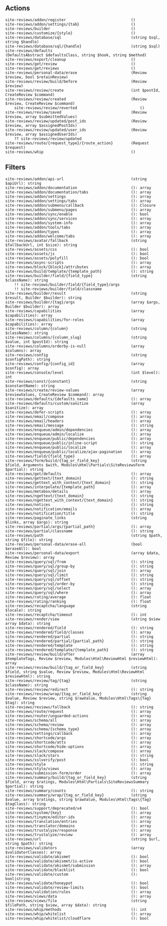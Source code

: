 ## Actions

    site-reviews/addon/register                             ()
    site-reviews/addon/settings/{tab}                       ()
    site-reviews/builder                                    ()
    site-reviews/customize/{style}                          ()
    site-reviews/database/sql                               (string $sql, string $handle)
    site-reviews/database/sql/{handle}                      (string $sql)
    site-reviews/defaults                                   (DefaultsAbstract $defaultsClass, string $hook, string $method)
    site-reviews/export/cleanup                             ()
    site-reviews/get/review                                 ()
    site-reviews/get/reviews                                ()
    site-reviews/personal-data/erase                        (Review $review, bool $retainReview)
    site-reviews/review/build/before                        (Review $review)
    site-reviews/review/create                              (int $postId, CreateReview $command)
    site-reviews/review/created                             (Review $review, CreateReview $command)
        site-reviews/review/reverted                            ()
    site-reviews/review/saved                               (Review $review, array $submittedValues)
    site-reviews/review/updated/post_ids                    (Review $review, array $assignedPostIds)
    site-reviews/review/updated/user_ids                    (Review $review, array $assignedUserIds)
        ?? site-reviews/review/updated
    site-reviews/route/{request_type}/{route_action}        (Request $request)
    site-reviews/whip                                       ()

## Filters

    site-reviews/addon/api-url                              (string $apiUrl): string
    site-reviews/addon/documentation                        (): array
    site-reviews/addon/documentation/tabs                   (): array
    site-reviews/addon/settings                             (): array
    site-reviews/addon/settings/tabs                        (): array
    site-reviews/addon/submenu/callback                     (): Closure
    site-reviews/addon/submenu/pages                        (): array
    site-reviews/addon/sync/enable                          (): bool
    site-reviews/addon/sync/services                        (): array
    site-reviews/addon/system-info                          (): array
    site-reviews/addon/tools/tabs                           (): array
    site-reviews/addon/types                                (): array
    site-reviews/addon/welcome/tabs                         (): array
    site-reviews/avatar/fallback                            (string $fallbackUrl, int $size): string
    site-reviews/assets/css                                 (): bool
    site-reviews/assets/js                                  (): bool
    site-reviews/assets/polyfill                            (): bool
    site-reviews/async-scripts                              (): array
    site-reviews/block/{block}/attributes                   (): array
    site-reviews/build/template/{template_path}             (): string
    site-reviews/builder/field/{field_type}                 (string $className): string
        !! site-reviews/builder/field/{field_type}/args
        !! site-reviews/builder/field/classname
    site-reviews/builder/result                             (string $result, Builder $builder): string
    site-reviews/builder/{tag}/args                         (array $args, Builder $builder): array
    site-reviews/capabilities                               (array $capabilities): array
    site-reviews/capabilities/for-roles                     (array $capabilities): array
    site-reviews/column/{column}                            (string $className): string
    site-reviews/columns/{column_slug}                      (string $value, int $postId): string
    site-reviews/columns/orderby-is-null                    (array $columns): array
    site-reviews/config                                     (string $configPath): string
    site-reviews/config/{config_id}                         (array $config): array
    site-reviews/console/level                              (int $level): int
    site-reviews/const/{constant}                           (string $constantName): string
    site-reviews/create/review-values                       (array $reviewValues, CreateReview $command): array
    site-reviews/defaults/{defaults_name}                   (): array
    site-reviews/defaults/custom/sanitize                   (array $sanitize): array
    site-reviews/defer-scripts                              (): array
    site-reviews/email/compose                              (): array
    site-reviews/email/headers                              (): array
    site-reviews/email/message                              (): string
    site-reviews/enqueue/admin/dependencies                 (): array
    site-reviews/enqueue/admin/localize                     (): array
    site-reviews/enqueue/public/dependencies                (): array
    site-reviews/enqueue/public/inline-script               (): string
    site-reviews/enqueue/public/localize                    (): array
    site-reviews/enqueue/public/localize/ajax-pagination    (): array
    site-reviews/field/{field_type}                         (): array
    site-reviews/form/build/{tag_or_field_key}              (string $field, Arguments $with, Modules\Html\Partials\SiteReviewsForm $partial): string
    site-reviews/get/defaults                               (): array
    site-reviews/gettext/{text_domain}                      (): string
    site-reviews/gettext_with_context/{text_domain}         (): string
    site-reviews/interpolate/{template_path}                (): array
    site-reviews/metabox/details                            (): array
    site-reviews/ngettext/{text_domain}                     (): string
    site-reviews/ngettext_with_context/{text_domain}        (): string
    site-reviews/notices                                    (): string
    site-reviews/notification/emails                        (): array
    site-reviews/notification/title                         (): string
    site-reviews/paginate_links                             (string $links, array $args): string
    site-reviews/partial/args/{partial_path}                (): array
    site-reviews/partial/classname                          (): string
    site-reviews/path                                       (string $path, string $file): string
    site-reviews/personal-data/erase-all                    (bool $eraseAll): bool
    site-reviews/personal-data/export                       (array $data, Review $review): array
    site-reviews/query/sql/from                             (): string
    site-reviews/query/sql/group-by                         (): string
    site-reviews/query/sql/join                             (): array
    site-reviews/query/sql/limit                            (): string
    site-reviews/query/sql/offset                           (): string
    site-reviews/query/sql/order-by                         (): string
    site-reviews/query/sql/select                           (): array
    site-reviews/query/sql/where                            (): array
    site-reviews/rating/average                             (): float
    site-reviews/rating/ranking                             (): float
    site-reviews/recaptcha/language                         (string $locale): string
    site-reviews/recaptcha/timeout                          (): int
    site-reviews/render/view                                (string $view array $data): string
    site-reviews/rendered/field                             (): string
    site-reviews/rendered/field/classes                     (): array
    site-reviews/rendered/partial                           (): string
    site-reviews/rendered/partial/{partial_path}            (): string
    site-reviews/rendered/template                          (): string
    site-reviews/rendered/template/{template_path}          (): string
    site-reviews/review/build/after                         (array $templateTags, Review $review, Modules\Html\ReviewHtml $reviewHtml): array
    site-reviews/review/build/{tag_or_field_key}            (string $field, string $value, Review $review, Modules\Html\ReviewHtml $reviewHtml): string
    site-reviews/review/tag/{tag}                           (string $className): string
    site-reviews/review/redirect                            (): string
    site-reviews/review/wrap/{tag_or_field_key}             (string $value, Review $review, string $rawValue, Modules\Html\Tags\{Tag} $tag): string
    site-reviews/reviews/fallback                           (): string
    site-reviews/route/request                              (): array
    site-reviews/router/unguarded-actions                   (): array
    site-reviews/schema/all                                 (): array
    site-reviews/schema/review                              (): array
    site-reviews/schema/{schema_type}                       (): array
    site-reviews/settings/callback                          (): array
    site-reviews/shortcode/args                             (): array
    site-reviews/shortcode/atts                             (): array
    site-reviews/shortcode/hide-options                     (): array
    site-reviews/slack/compose                              (): array
    site-reviews/slack/stars                                (): string
    site-reviews/sslverify/post                             (): bool
    site-reviews/style                                      (): string
    site-reviews/style/views                                (): array
    site-reviews/submission-form/order                      (): array
    site-reviews/summary/build/{tag_or_field_key}           (string $field, array $ratings, Modules\Html\Partials\SiteReviewsSummary $partial): string
    site-reviews/summary/counts                             (): string
    site-reviews/summary/wrap/{tag_or_field_key}            (string $value, array $ratings, string $rawValue, Modules\Html\Tags\{Tag} $tagClass): string
    site-reviews/support/deprecated/v4                      (): bool
    site-reviews/system/{key}                               (): array
    site-reviews/tinymce/editor-ids                         (): array
    site-reviews/translation/entries                        (): array
    site-reviews/translator/domains                         (): array
    site-reviews/trustalyze/response                        (): array
    site-reviews/trustalyze/review                          (): array
    site-reviews/url                                        (string $url, string $path): string
    site-reviews/validators                                 (array $validatorClasses): array
    site-reviews/validate/akismet                           (): bool
    site-reviews/validate/akismet/is-active                 (): bool
    site-reviews/validate/akismet/submission                (): array
    site-reviews/validate/blacklist                         (): bool
    site-reviews/validate/custom                            (): bool|string
    site-reviews/validate/honeypot                          (): bool
    site-reviews/validate/review-limits                     (): bool
    site-reviews/validation/rules                           (): array
    site-reviews/views/data                                 (): array
    site-reviews/views/file                                 (string $filePath, string $view, array $data): string
    site-reviews/whip/methods                               (): int
    site-reviews/whip/whitelist                             (): array
    site-reviews/whip/whitelist/cloudflare                  (): bool
